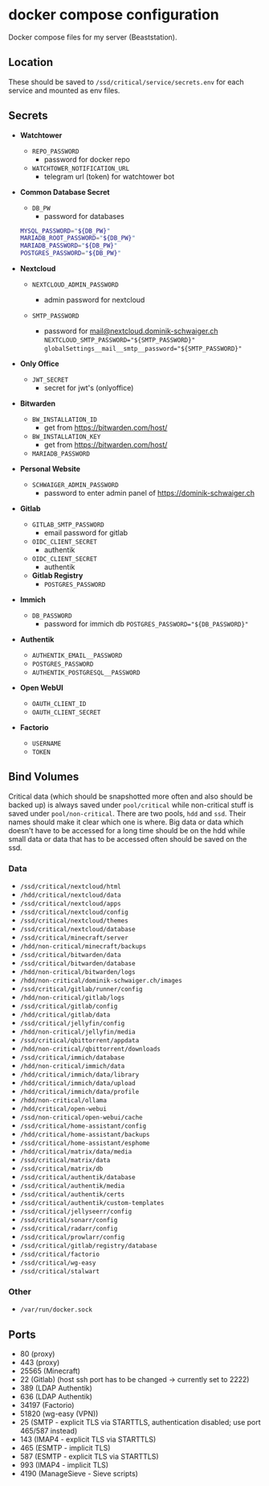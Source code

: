 # docker compose configuration

Docker compose files for my server (Beaststation).

## Location

These should be saved to `/ssd/critical/service/secrets.env` for each service and mounted as env files.

## Secrets

- **Watchtower**
  - `REPO_PASSWORD`
    - password for docker repo
  - `WATCHTOWER_NOTIFICATION_URL`
    - telegram url (token) for watchtower bot
- **Common Database Secret**
  - `DB_PW`
    - password for databases
  ```bash
  MYSQL_PASSWORD="${DB_PW}"
  MARIADB_ROOT_PASSWORD="${DB_PW}"
  MARIADB_PASSWORD="${DB_PW}"
  POSTGRES_PASSWORD="${DB_PW}"
  ```
- **Nextcloud**

  - `NEXTCLOUD_ADMIN_PASSWORD`

    - admin password for nextcloud

  - `SMTP_PASSWORD`
    - password for <mail@nextcloud.dominik-schwaiger.ch>
      `NEXTCLOUD_SMTP_PASSWORD="${SMTP_PASSWORD}"`
      `globalSettings__mail__smtp__password="${SMTP_PASSWORD}"`

- **Only Office**
  - `JWT_SECRET`
    - secret for jwt's (onlyoffice)
- **Bitwarden**
  - `BW_INSTALLATION_ID`
    - get from <https://bitwarden.com/host/>
  - `BW_INSTALLATION_KEY`
    - get from <https://bitwarden.com/host/>
  - `MARIADB_PASSWORD`
- **Personal Website**
  - `SCHWAIGER_ADMIN_PASSWORD`
    - password to enter admin panel of <https://dominik-schwaiger.ch>
- **Gitlab**
  - `GITLAB_SMTP_PASSWORD`
    - email password for gitlab
  - `OIDC_CLIENT_SECRET`
    - authentik
  - `OIDC_CLIENT_SECRET`
    - authentik
  - **Gitlab Registry**
    - `POSTGRES_PASSWORD`
- **Immich**
  - `DB_PASSWORD`
    - password for immich db
      `POSTGRES_PASSWORD="${DB_PASSWORD}"`
- **Authentik**
  - `AUTHENTIK_EMAIL__PASSWORD`
  - `POSTGRES_PASSWORD`
  - `AUTHENTIK_POSTGRESQL__PASSWORD`
- **Open WebUI**
  - `OAUTH_CLIENT_ID`
  - `OAUTH_CLIENT_SECRET`
- **Factorio**
  - `USERNAME`
  - `TOKEN`

## Bind Volumes

Critical data (which should be snapshotted more often and also should be backed up) is always saved under `pool/critical` while non-critical stuff is saved under `pool/non-critical`. There are two pools, `hdd` and `ssd`. Their names should make it clear which one is where. Big data or data which doesn't have to be accessed for a long time should be on the hdd while small data or data that has to be accessed often should be saved on the ssd.

### Data

- `/ssd/critical/nextcloud/html`
- `/hdd/critical/nextcloud/data`
- `/ssd/critical/nextcloud/apps`
- `/ssd/critical/nextcloud/config`
- `/ssd/critical/nextcloud/themes`
- `/ssd/critical/nextcloud/database`
- `/ssd/critical/minecraft/server`
- `/hdd/non-critical/minecraft/backups`
- `/ssd/critical/bitwarden/data`
- `/ssd/critical/bitwarden/database`
- `/hdd/non-critical/bitwarden/logs`
- `/hdd/non-critical/dominik-schwaiger.ch/images`
- `/ssd/critical/gitlab/runner/config`
- `/hdd/non-critical/gitlab/logs`
- `/ssd/critical/gitlab/config`
- `/hdd/critical/gitlab/data`
- `/ssd/critical/jellyfin/config`
- `/hdd/non-critical/jellyfin/media`
- `/ssd/critical/qbittorrent/appdata`
- `/hdd/non-critical/qbittorrent/downloads`
- `/ssd/critical/immich/database`
- `/hdd/non-critical/immich/data`
- `/hdd/critical/immich/data/library`
- `/hdd/critical/immich/data/upload`
- `/hdd/critical/immich/data/profile`
- `/hdd/non-critical/ollama`
- `/hdd/critical/open-webui`
- `/ssd/non-critical/open-webui/cache`
- `/ssd/critical/home-assistant/config`
- `/hdd/critical/home-assistant/backups`
- `/ssd/critical/home-assistant/esphome`
- `/hdd/critical/matrix/data/media`
- `/ssd/critical/matrix/data`
- `/ssd/critical/matrix/db`
- `/ssd/critical/authentik/database`
- `/ssd/critical/authentik/media`
- `/ssd/critical/authentik/certs`
- `/ssd/critical/authentik/custom-templates`
- `/ssd/critical/jellyseerr/config`
- `/ssd/critical/sonarr/config`
- `/ssd/critical/radarr/config`
- `/ssd/critical/prowlarr/config`
- `/ssd/critical/gitlab/registry/database`
- `/ssd/critical/factorio`
- `/ssd/critical/wg-easy`
- `/ssd/critical/stalwart`

### Other

- `/var/run/docker.sock`

## Ports

- 80 (proxy)
- 443 (proxy)
- 25565 (Minecraft)
- 22 (Gitlab) (host ssh port has to be changed -> currently set to 2222)
- 389 (LDAP Authentik)
- 636 (LDAP Authentik)
- 34197 (Factorio)
- 51820 (wg-easy (VPN))
- 25 (SMTP - explicit TLS via STARTTLS, authentication disabled; use port 465/587 instead)
- 143 (IMAP4 - explicit TLS via STARTTLS)
- 465 (ESMTP - implicit TLS)
- 587 (ESMTP - explicit TLS via STARTTLS)
- 993 (IMAP4 - implicit TLS)
- 4190 (ManageSieve - Sieve scripts)
